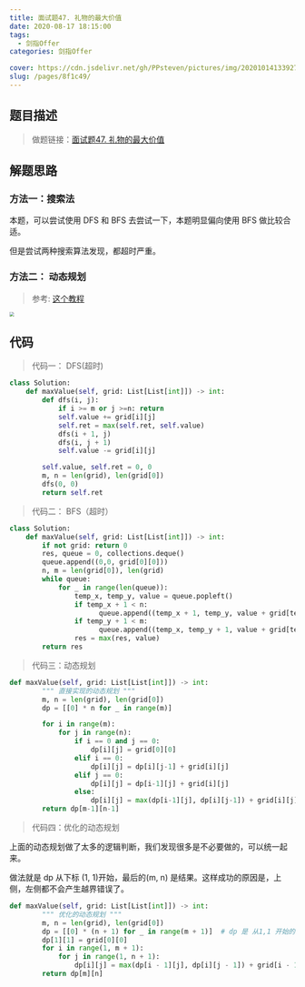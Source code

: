 ```yaml
---
title: 面试题47. 礼物的最大价值
date: 2020-08-17 18:15:00
tags: 
  - 剑指Offer
categories: 剑指Offer

cover: https://cdn.jsdelivr.net/gh/PPsteven/pictures/img/20201014133927.png
slug: /pages/8f1c49/
---
```


## 题目描述

> 做题链接：[面试题47. 礼物的最大价值](https://leetcode-cn.com/problems/li-wu-de-zui-da-jie-zhi-lcof/)

<!--more-->

## 解题思路

### 方法一：搜索法

本题，可以尝试使用 DFS 和 BFS 去尝试一下，本题明显偏向使用 BFS 做比较合适。

但是尝试两种搜索算法发现，都超时严重。       

### 方法二： 动态规划

> 参考:  [这个教程](https://leetcode-cn.com/problems/li-wu-de-zui-da-jie-zhi-lcof/solution/mian-shi-ti-47-li-wu-de-zui-da-jie-zhi-dong-tai-gu/)

<img src="https://cdn.jsdelivr.net/gh/PPsteven/pictures/img/20200711214955.png" style="zoom: 50%;" />

## 代码

> 代码一： DFS(超时)

```python
class Solution:
    def maxValue(self, grid: List[List[int]]) -> int:
        def dfs(i, j):
            if i >= m or j >=n: return
            self.value += grid[i][j]
            self.ret = max(self.ret, self.value)
            dfs(i + 1, j)
            dfs(i, j + 1)
            self.value -= grid[i][j]

        self.value, self.ret = 0, 0
        m, n = len(grid), len(grid[0])
        dfs(0, 0)
        return self.ret
```

> 代码二： BFS（超时）

```python
class Solution:
    def maxValue(self, grid: List[List[int]]) -> int:
        if not grid: return 0
        res, queue = 0, collections.deque()
        queue.append((0,0, grid[0][0]))
        n, m = len(grid[0]), len(grid)
        while queue:
            for _ in range(len(queue)):
                temp_x, temp_y, value = queue.popleft()
                if temp_x + 1 < n:
                      queue.append((temp_x + 1, temp_y, value + grid[temp_y][temp_x + 1]))
                if temp_y + 1 < m:
                      queue.append((temp_x, temp_y + 1, value + grid[temp_y + 1][temp_x]))
                res = max(res, value)
        return res 
```

> 代码三：动态规划

```python
def maxValue(self, grid: List[List[int]]) -> int:
        """ 直接实现的动态规划 """
        m, n = len(grid), len(grid[0])
        dp = [[0] * n for _ in range(m)]

        for i in range(m):
            for j in range(n):
                if i == 0 and j == 0:
                    dp[i][j] = grid[0][0]
                elif i == 0:
                    dp[i][j] = dp[i][j-1] + grid[i][j]
                elif j == 0:
                    dp[i][j] = dp[i-1][j] + grid[i][j]
                else:
                    dp[i][j] = max(dp[i-1][j], dp[i][j-1]) + grid[i][j]
        return dp[m-1][n-1]
```

> 代码四：优化的动态规划

上面的动态规划做了太多的逻辑判断，我们发现很多是不必要做的，可以统一起来。

做法就是 dp 从下标 (1, 1)开始，最后的(m, n) 是结果。这样成功的原因是，上侧，左侧都不会产生越界错误了。

```python
def maxValue(self, grid: List[List[int]]) -> int:
        """ 优化的动态规划 """
        m, n = len(grid), len(grid[0])
        dp = [[0] * (n + 1) for _ in range(m + 1)]  # dp 是 从1,1 开始的。原因是为了避免复杂的逻辑判断
        dp[1][1] = grid[0][0]
        for i in range(1, m + 1):
            for j in range(1, n + 1):
                dp[i][j] = max(dp[i - 1][j], dp[i][j - 1]) + grid[i - 1][j - 1]
        return dp[m][n]
```

